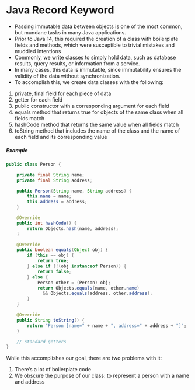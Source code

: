 # Java Record Keyword
- Passing immutable data between objects is one of the most common, but mundane tasks in many Java applications.
- Prior to Java 14, this required the creation of a class with boilerplate fields and methods, which were susceptible 
  to trivial mistakes and muddled intentions
- Commonly, we write classes to simply hold data, such as database results, query results, or information from a service.
- In many cases, this data is immutable, since immutability ensures the validity of the data without synchronization.
- To accomplish this, we create data classes with the following:
1. private, final field for each piece of data
2. getter for each field
3. public constructor with a corresponding argument for each field
4. equals method that returns true for objects of the same class when all fields match
5. hashCode method that returns the same value when all fields match
6. toString method that includes the name of the class and the name of each field and its corresponding value

##### Example
```java
public class Person {

    private final String name;
    private final String address;

    public Person(String name, String address) {
        this.name = name;
        this.address = address;
    }

    @Override
    public int hashCode() {
        return Objects.hash(name, address);
    }

    @Override
    public boolean equals(Object obj) {
        if (this == obj) {
            return true;
        } else if (!(obj instanceof Person)) {
            return false;
        } else {
            Person other = (Person) obj;
            return Objects.equals(name, other.name)
              && Objects.equals(address, other.address);
        }
    }

    @Override
    public String toString() {
        return "Person [name=" + name + ", address=" + address + "]";
    }

    // standard getters
}
```

While this accomplishes our goal, there are two problems with it:
1. There’s a lot of boilerplate code
2. We obscure the purpose of our class: to represent a person with a name and address